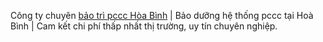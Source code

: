 Công ty chuyên <a href="https://ngaydem.vn/giai-phap/cong-ty-chuyen-lap-dat-he-thong-pccc-tai-hoa-binh/">bảo trì pccc Hòa Bình</a> | Bảo dưỡng hệ thống pccc tại Hoà Bình | Cam kết chi phí thấp nhất thị trường, uy tín chuyên nghiệp.
